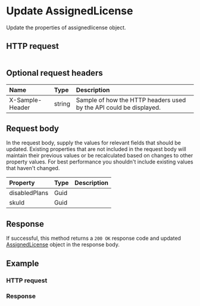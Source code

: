 # Update AssignedLicense

Update the properties of assignedlicense object.
## HTTP request
```http

```

## Optional request headers
| Name       | Type | Description|
|:-----------|:------|:----------|
| X-Sample-Header  | string  | Sample of how the HTTP headers used by the API could be displayed.|

## Request body
In the request body, supply the values for relevant fields that should be updated. Existing properties that are not included in the request body will maintain their previous values or be recalculated based on changes to other property values. For best performance you shouldn't include existing values that haven't changed.

| Property	   | Type	|Description|
|:---------------|:--------|:----------|
|disabledPlans|Guid||
|skuId|Guid||

## Response
If successful, this method returns a `200 OK` response code and updated [AssignedLicense](../resources/assignedlicense.md) object in the response body.
## Example
### HTTP request
### Response
